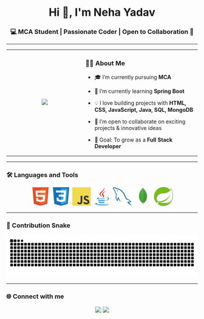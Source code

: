 <!-- Profile Header -->
<h1 align="center">Hi 👋, I'm Neha Yadav</h1>
<h3 align="center">💻 MCA Student | Passionate Coder | Open to Collaboration 🚀</h3>

---

<table>
  <tr>
    <td width="40%" align="center">
      <img src="https://github.com/user-attachments/assets/a7b3d389-afdf-4d6d-b366-21e4f1d87963" width="400">
    </td>
    <td width="60%" valign="top" >

### 👩‍💻 About Me  
- 🎓 I’m currently pursuing **MCA**  
- 🌱 I’m currently learning **Spring Boot**  
- 💡 I love building projects with **HTML, CSS, JavaScript, Java, SQL, MongoDB**  
- 🤝 I’m open to collaborate on exciting projects & innovative ideas  
- 🚀 Goal: To grow as a **Full Stack Developer**  

    </td>
  </tr>
</table>

---

### 🛠️ Languages and Tools

<p align="center"> 
  <img src="https://raw.githubusercontent.com/devicons/devicon/master/icons/html5/html5-original.svg" alt="html5" width="50" height="50"/> 
  <img src="https://raw.githubusercontent.com/devicons/devicon/master/icons/css3/css3-original.svg" alt="css3" width="50" height="50"/> 
  <img src="https://raw.githubusercontent.com/devicons/devicon/master/icons/javascript/javascript-original.svg" alt="javascript" width="50" height="50"/> 
  <img src="https://raw.githubusercontent.com/devicons/devicon/master/icons/java/java-original.svg" alt="java" width="50" height="50"/> 
  <img src="https://raw.githubusercontent.com/devicons/devicon/master/icons/mysql/mysql-original.svg" alt="mysql" width="50" height="50"/> 
  <img src="https://raw.githubusercontent.com/devicons/devicon/master/icons/mongodb/mongodb-original.svg" alt="mongodb" width="50" height="50"/> 
  <img src="https://raw.githubusercontent.com/devicons/devicon/master/icons/spring/spring-original.svg" alt="spring" width="50" height="50"/> 
</p>

---

### 🐍 Contribution Snake
<p align="center">
  <img src="https://github.com/Neha020401/Neha020401/blob/output/github-contribution-grid-snake.svg" alt="snake gif"/>
</p>

---

### 🌐 Connect with me  
<p align="center">
  <a href="https://www.linkedin.com/in/neha-yadav0401"><img src="https://img.shields.io/badge/LinkedIn-blue?style=for-the-badge&logo=linkedin"/></a>
  <a href="https://discord.com/users/Neha_11287"><img src="https://img.shields.io/badge/Discord-%235865F2.svg?&style=for-the-badge&logo=discord&logoColor=white"/></a>
</p>
